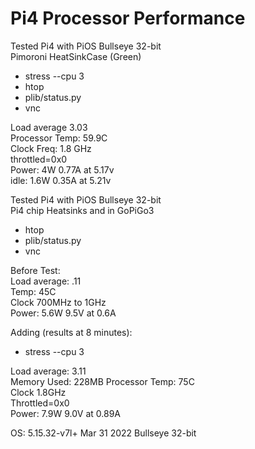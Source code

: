 # Pi4 Processor Performance

Tested Pi4 with PiOS Bullseye 32-bit  
Pimoroni HeatSinkCase (Green)  

- stress --cpu 3  
- htop  
- plib/status.py  
- vnc


Load average 3.03  
Processor Temp: 59.9C  
Clock Freq: 1.8 GHz  
throttled=0x0  
Power: 4W 0.77A at 5.17v  
       idle: 1.6W 0.35A at 5.21v  
   

Tested Pi4 with PiOS Bullseye 32-bit  
Pi4 chip Heatsinks and in GoPiGo3

- htop  
- plib/status.py  
- vnc

Before Test:  
Load average: .11  
Temp: 45C  
Clock 700MHz to 1GHz  
Power: 5.6W 9.5V at 0.6A  

Adding (results at 8 minutes): 
- stress --cpu 3  

Load average: 3.11  
Memory Used: 228MB
Processor Temp: 75C  
Clock 1.8GHz  
Throttled=0x0  
Power: 7.9W 9.0V at 0.89A  

OS: 5.15.32-v7l+  Mar 31 2022 Bullseye 32-bit
